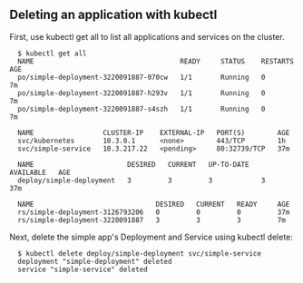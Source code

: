 Deleting an application with kubectl
------------------------------------
First, use kubectl get all to list all applications and services on the cluster.

      $ kubectl get all
      NAME                                    READY     STATUS    RESTARTS   AGE
      po/simple-deployment-3220091887-070cw   1/1       Running   0          7m
      po/simple-deployment-3220091887-h293v   1/1       Running   0          7m
      po/simple-deployment-3220091887-s4szh   1/1       Running   0          7m

      NAME                 CLUSTER-IP    EXTERNAL-IP   PORT(S)        AGE
      svc/kubernetes       10.3.0.1      <none>        443/TCP        1h
      svc/simple-service   10.3.217.22   <pending>     80:32739/TCP   37m

      NAME                       DESIRED   CURRENT   UP-TO-DATE   AVAILABLE   AGE
      deploy/simple-deployment   3         3         3            3           37m

      NAME                              DESIRED   CURRENT   READY     AGE
      rs/simple-deployment-3126793206   0         0         0         37m
      rs/simple-deployment-3220091887   3         3         3         7m

Next, delete the simple app's Deployment and Service using kubectl delete:

      $ kubectl delete deploy/simple-deployment svc/simple-service
      deployment "simple-deployment" deleted
      service "simple-service" deleted
